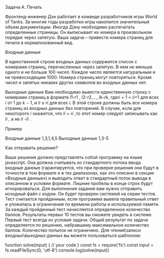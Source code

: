 Задача A. Печать

Фронтенд-инженер Дэн работает в команде разработчиков игры World of Tanks. За многие годы разработки
игры накопился значительный объем документации. Иногда Дэну необходимо распечатать определенные
страницы. Он выписывает их номера в произвольном порядке через запятую. Ваша задача – привести номера
страниц для печати в нормализованный вид.


Входные данные

В единственной строке входных данных содержится список с номерами страниц, перечисленных через запятую.
В нем не меньше одного и не больше 100 чисел. Каждое число является натуральным и не превосходящим
1000. Номера страниц могут повторяться. Кроме чисел и запятых никаких других символов во входных данных
нет.


Выходные данные
Вам необходимо вывести единственную строку с номерами страниц в формате 𝑙1-𝑟1 , 𝑙2-𝑟2,…, 𝑙𝑘-𝑟𝑘, где𝑟𝑖 + 1 <
𝑙𝑖+1 для всех 𝑖 от 1 до 𝑘 − 1, и 𝑙𝑖 ≤ 𝑟𝑖 для всех 𝑖. В этой строке должны быть все номера страниц из входных
данных без повторений. В случае, если для некоторого 𝑖 окажется, что 𝑙𝑖 = 𝑟𝑖
,то этот номер следует записывать
как 𝑙𝑖
, а не 𝑙𝑖
-𝑙𝑖
.


Пример


Входные данные
1,3,1,4,5
Выходные данные
1,3-5


Как отправить решение?

Ваше решения должно представлять собой программу на языке javascript. Она должна считывать из
стандартного потока ввода входные данные (гарантируется, что при проверке решения они будут в точности в
том формате и в тех диапазонах, как это описано в секции «Входные данные») и выводить ответ в стандартный
поток вывода в описанном в условии формате. Лишние пробелы в конце строк будут игнорироваться. Для
выполнения задания вам нужно отправить исходный файл с кодом. Он будет проверен системой на серии
тестов. Тест считается пройденным, если программа вывела правильный ответ и уложилась в ограничения по
времени работы и используемой памяти. За каждый пройденный тест начисляется определенное количество
баллов. Результаты первых 10 тестов вы сможете увидеть в системе. Первый тест всегда из условия задачи.
Общий результат по задаче определяется по решению, набравшему максимальное количество баллов.
Количество попыток не ограничено. Для чтения\записи входных\выходных данных вы можете пользоваться
шаблоном:


function solve(input) {
 // your code
}
const fs = require('fs')
const input = fs.readFileSync(0, 'utf-8')
console.log(solve(input))